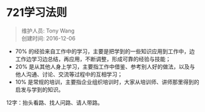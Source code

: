# 721学习法则
> 维护人员: Tony Wang    
> 创建时间: 2016-12-06


- 70% 的经验来自工作中的学习，主要是把学到的一些知识应用到工作中，边工作边学习边总结，再应用，不断调整，形成可靠的经验与技能；
- 20% 是从其他人身上学习，主要指工作中借鉴、参考别人好的做法，以及与他人沟通、讨论、交流等过程中的互相学习；
- 10% 是常规的培训，主要指企业组织培训时，大家从培训师、讲师那里得到的启发与学到的知识。



12字：抬头看路、找人问路、请人带路。
